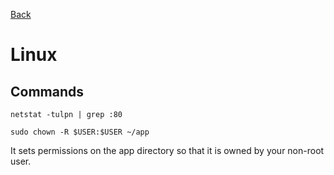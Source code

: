 [Back](../README.md)

# Linux

## Commands

```shell
netstat -tulpn | grep :80
```

```shell
sudo chown -R $USER:$USER ~/app
```

It sets permissions on the app directory so that it is owned by your non-root user.
